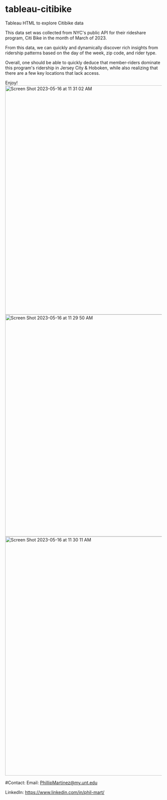 # tableau-citibike
Tableau HTML to explore Citibike data

This data set was collected from NYC's public API for their rideshare program, Citi Bike in the month of March of 2023.

From this data, we can quickly and dynamically discover rich insights from ridership patterns based on the day of the week, zip code, and rider type. 

Overall, one should be able to quickly deduce that member-riders dominate this program's ridership in Jersey City & Hoboken, while also realizing that there are a few key locations that lack access. 

Enjoy! 
<img width="736" alt="Screen Shot 2023-05-16 at 11 31 02 AM" src="https://github.com/Phil-Mart/tableau-citibike.io/assets/120279988/4b381d43-066a-4cdb-9bd0-c3c1fda7023c">
<img width="713" alt="Screen Shot 2023-05-16 at 11 29 50 AM" src="https://github.com/Phil-Mart/tableau-citibike.io/assets/120279988/28f3ee99-1c78-43fb-abb7-58c578c78d56">
<img width="768" alt="Screen Shot 2023-05-16 at 11 30 11 AM" src="https://github.com/Phil-Mart/tableau-citibike.io/assets/120279988/d10472ee-72d3-4161-82f6-3861e5171f51">



#Contact:
Email: PhillipMartinez@my.unt.edu

LinkedIn: https://www.linkedin.com/in/phil-mart/
